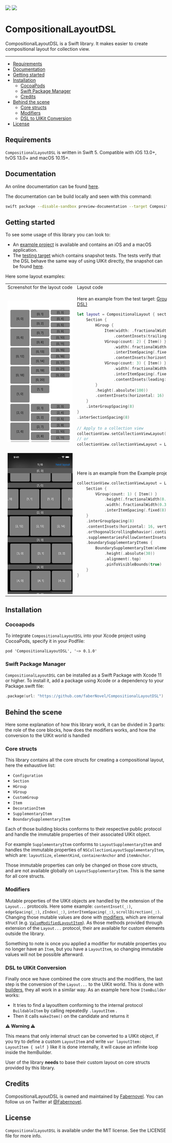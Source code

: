 [![](https://img.shields.io/endpoint?url=https%3A%2F%2Fswiftpackageindex.com%2Fapi%2Fpackages%2FfaberNovel%2FCompositionalLayoutDSL%2Fbadge%3Ftype%3Dswift-versions)](https://swiftpackageindex.com/faberNovel/CompositionalLayoutDSL)
[![](https://img.shields.io/endpoint?url=https%3A%2F%2Fswiftpackageindex.com%2Fapi%2Fpackages%2FfaberNovel%2FCompositionalLayoutDSL%2Fbadge%3Ftype%3Dplatforms)](https://swiftpackageindex.com/faberNovel/CompositionalLayoutDSL)

# CompositionalLayoutDSL

CompositionalLayoutDSL is a Swift library. It makes easier to create compositional layout for collection view.

---

- [Requirements](#requirements)
- [Documentation](#documentation)
- [Getting started](#getting-started)
- [Installation](#installation)
    - [CocoaPods](#cocoapods)
    - [Swift Package Manager](#swift-package-manager)
    - [Credits](#credits)
- [Behind the scene](#behind-the-scene)
    - [Core structs](#core-structs)
    - [Modifiers](#modifiers)
    - [DSL to UIKit Conversion](#dsl-to-uikit-conversion)
- [License](#license)

## Requirements

`CompositionalLayoutDSL` is written in Swift 5. Compatible with iOS 13.0+, tvOS 13.0+ and macOS 10.15+.

## Documentation

An online documentation can be found [here](https://fabernovel.github.io/CompositionalLayoutDSL/documentation/CompositionalLayoutDSL).

The documentation can be build locally and seen with this command:
```bash
swift package --disable-sandbox preview-documentation --target CompositionalLayoutDSL
```

## Getting started

To see some usage of this library you can look to:
- An [example project](./Example/) is available and contains an iOS and a macOS application.
- The [testing target](./CompositionalLayoutDSLTests) which contains snapshot tests. The tests verify that the DSL behave the same way of using UIKit directly, the snapshot can be found [here](./CompositionalLayoutDSLTests/LayoutTests/__Snapshots__/).

Here some layout examples:

<table>
<tr>
<td>Screenshot&nbsp;for&nbsp;the&nbsp;layout&nbsp;code</td><td>Layout code</td>
</tr>
<tr>
<td><img src="./CompositionalLayoutDSLTests/LayoutTests/__Snapshots__/GroupDSLTests/testInnerGroups.2.png" /></td>
<td>

Here an example from the test target: [GroupDSLTests.swift (contains the same layout without the DSL)](./CompositionalLayoutDSLTests/LayoutTests/GroupDSLTests.swift)
```swift
let layout = CompositionalLayout { section, environment in
    Section {
        HGroup {
            Item(width: .fractionalWidth(1 / 3))
                .contentInsets(trailing: 4)
            VGroup(count: 2) { Item() }
                .width(.fractionalWidth(1 / 3))
                .interItemSpacing(.fixed(8))
                .contentInsets(horizontal: 4)
            VGroup(count: 3) { Item() }
                .width(.fractionalWidth(1 / 3))
                .interItemSpacing(.fixed(8))
                .contentInsets(leading: 4)
        }
        .height(.absolute(100))
        .contentInsets(horizontal: 16)
    }
    .interGroupSpacing(8)
}
.interSectionSpacing(8)

// Apply to a collection view
collectionView.setCollectionViewLayout(layout, animated: false)
// or
collectionView.collectionViewLayout = LayoutBuilder { layout }
```

</td>
</tr>
<tr>
<td><img src="./images/GettingStartedExample.jpg"/></td>
<td>

Here is an example from the Example project: [GettingStartedCompositionalLayout.swift](./Example/CompositionalLayoutDSL_Example_iOS/App/ShowcaseViewController/CompositionalLayout/GettingStartedCompositionalLayout.swift)

```swift
collectionView.collectionViewLayout = LayoutBuilder {
    Section {
        VGroup(count: 1) { Item() }
            .height(.fractionalWidth(0.3))
            .width(.fractionalWidth(0.3))
            .interItemSpacing(.fixed(8))
    }
    .interGroupSpacing(8)
    .contentInsets(horizontal: 16, vertical: 8)
    .orthogonalScrollingBehavior(.continuous)
    .supplementariesFollowContentInsets(false)
    .boundarySupplementaryItems {
        BoundarySupplementaryItem(elementKind: UICollectionView.elementKindSectionHeader)
            .height(.absolute(30))
            .alignment(.top)
            .pinToVisibleBounds(true)
    }
}
```

</td>
</tr>
</table>

## Installation

### Cocoapods

To integrate `CompositionalLayoutDSL` into your Xcode project using CocoaPods, specify it in your Podfile:
```
pod 'CompositionalLayoutDSL', '~> 0.1.0'
```

### Swift Package Manager

`CompositionalLayoutDSL` can be installed as a Swift Package with Xcode 11 or higher. To install it, add a package using Xcode or a dependency to your Package.swift file:

```swift
.package(url: "https://github.com/faberNovel/CompositionalLayoutDSL")
```

## Behind the scene

Here some explanation of how this library work, it can be divided in 3 parts: the role of the core blocks,
how does the modifiers works, and how the conversion to the UIKit world is handled

### Core structs

This library contains all the core structs for creating a compositional layout, here the exhaustive list:
- `Configuration`
- `Section`
- `HGroup`
- `VGroup`
- `CustomGroup`
- `Item`
- `DecorationItem`
- `SupplementaryItem`
- `BoundarySupplementaryItem`

Each of those building blocks conforms to their respective public protocol and handle the immutable properties
of their associated UIKit object.

For example `SupplementaryItem` conforms to `LayoutSupplementaryItem` and handles the immutable
properties of `NSCollectionLayoutSupplementaryItem`, which are:
`layoutSize`, `elementKind`, `containerAnchor` and `itemAnchor`.

Those immutable properties can only be changed on those core structs, and are not available globally
on `LayoutSupplementaryItem`. This is the same for all core structs.

### Modifiers

Mutable properties of the UIKit objects are handled by the extension of the `Layout...` protocols.
Here some example: `contentInset(_:)`, `edgeSpacing(_:)`, `zIndex(_:)`, `interItemSpacing(_:)`, `scrollDirection(_:)`.
Changing those mutable values are done with [modifiers](./Sources/CompositionalLayoutDSL/Internal/ModifiedLayout),
which are internal struct (e.g. [`ValueModifiedLayoutItem`](./Sources/CompositionalLayoutDSL/Internal/ModifiedLayout/ModifiedLayoutItem.swift)).
As those methods provided through extension of the `Layout...` protocol, their are available for custom
elements outside the library.

Something to note is once you applied a modifier for mutable properties you no longer have an `Item`,
but you have a `LayoutItem`, so changing immutable values will not be possible afterward.

### DSL to UIKit Conversion

Finally once we have combined the core structs and the modifiers, the last step is the conversion of the `Layout...` to the UIKit world.
This is done with [builders](./Sources/CompositionalLayoutDSL/Internal/Builders), they all work in a similar way.
As an example here how `ItemBuilder` works:
- It tries to find a layoutItem conforming to the internal protocol `BuildableItem` by calling repeatedly `.layoutItem` .
- Then it calls `makeItem()` on the candidate and returns it

**⚠️ Warning ⚠️**

This means that only internal struct can be converted to a UIKit object, if you try to define a custom `LayoutItem`
and write `var layoutItem: LayoutItem { self }` like it is done internally, it will cause an infinite loop inside the ItemBuilder.

User of the library **needs** to base their custom layout on core structs provided by this library.


## Credits

CompositionalLayoutDSL is owned and maintained by [Fabernovel](https://www.fabernovel.com/). You can follow us on Twitter at [@Fabernovel](https://twitter.com/FabernovelTech).

## License

`CompositionalLayoutDSL` is available under the MIT license. See the LICENSE file for more info.

